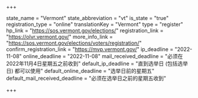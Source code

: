 +++

state_name = "Vermont"
state_abbreviation = "vt"
is_state = "true"
registration_type = "online"
translationKey = "Vermont"
type = "register"
hp_link = "https://sos.vermont.gov/elections/"
registration_link = "https://olvr.vermont.gov/"
more_info_link = "https://sos.vermont.gov/elections/voters/registration/"
confirm_registration_link = "https://mvp.vermont.gov/"
ip_deadline = "2022-11-08"
online_deadline = "2022-11-08"
mail_received_deadline = "必须在2022年11月4日星期五之前收到"
default_ip_deadline = "直到选举日 (包括选举日) 都可以使用"
default_online_deadline = "选举日前的星期五"
default_mail_received_deadline = "必须在选举日之前的星期五收到"

+++